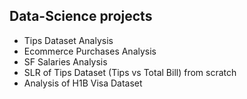 ##  Data-Science projects
* Tips Dataset Analysis
* Ecommerce Purchases Analysis
* SF Salaries Analysis
* SLR of Tips Dataset (Tips vs Total Bill) from scratch
* Analysis of H1B Visa Dataset
